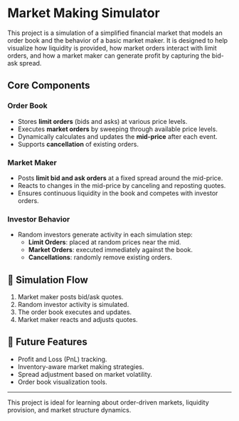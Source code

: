 # Market Making Simulator

This project is a simulation of a simplified financial market that models an order book and the behavior of a basic market maker. It is designed to help visualize how liquidity is provided, how market orders interact with limit orders, and how a market maker can generate profit by capturing the bid-ask spread.

## Core Components

### Order Book
- Stores **limit orders** (bids and asks) at various price levels.
- Executes **market orders** by sweeping through available price levels.
- Dynamically calculates and updates the **mid-price** after each event.
- Supports **cancellation** of existing orders.

### Market Maker
- Posts **limit bid and ask orders** at a fixed spread around the mid-price.
- Reacts to changes in the mid-price by canceling and reposting quotes.
- Ensures continuous liquidity in the book and competes with investor orders.

### Investor Behavior
- Random investors generate activity in each simulation step:
  - **Limit Orders**: placed at random prices near the mid.
  - **Market Orders**: executed immediately against the book.
  - **Cancellations**: randomly remove existing orders.

## 🔄 Simulation Flow
1. Market maker posts bid/ask quotes.
2. Random investor activity is simulated.
3. The order book executes and updates.
4. Market maker reacts and adjusts quotes.

## 🚀 Future Features
- Profit and Loss (PnL) tracking.
- Inventory-aware market making strategies.
- Spread adjustment based on market volatility.
- Order book visualization tools.

---

This project is ideal for learning about order-driven markets, liquidity provision, and market structure dynamics.
